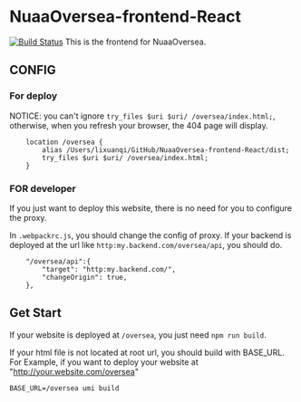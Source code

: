 # NuaaOversea-frontend-React
[![Build Status](https://travis-ci.org/LiXuanqi/NuaaOversea-frontend-React.svg?branch=master)](https://travis-ci.org/LiXuanqi/NuaaOversea-frontend-React)
This is the frontend for NuaaOversea.

## CONFIG

### For deploy
NOTICE: you can't ignore `try_files $uri $uri/ /oversea/index.html;`, otherwise, when you refresh your browser, the 404 page will display.
```
    location /oversea {
        alias /Users/lixuanqi/GitHub/NuaaOversea-frontend-React/dist;
	    try_files $uri $uri/ /oversea/index.html;
    }

```

### FOR developer
If you just want to deploy this website, there is no need for you to configure the proxy.

In `.webpackrc.js`, you should change the config of proxy.
If your backend is deployed at the url like `http:my.backend.com/oversea/api`, you should do.

```
    "/oversea/api":{
        "target": "http:my.backend.com/",
        "changeOrigin": true,
    },
```

## Get Start
If your website is deployed at `/oversea`, you just need `npm run build`.

If your html file is not located at root url, you should build with BASE_URL.
For Example, if you want to deploy your website at "http://your.website.com/oversea"
```shell
BASE_URL=/oversea umi build
```
